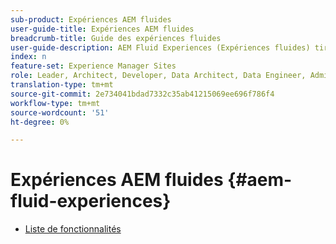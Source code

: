 ```yaml
---
sub-product: Expériences AEM fluides
user-guide-title: Expériences AEM fluides
breadcrumb-title: Guide des expériences fluides
user-guide-description: AEM Fluid Experiences (Expériences fluides) tire parti des puissants ensembles de fonctionnalités de AEM Sites, AEM Dynamic Media et AEM Assets pour fournir une solution robuste à la diffusion de contenu sans affichage.
index: n
feature-set: Experience Manager Sites
role: Leader, Architect, Developer, Data Architect, Data Engineer, Administrator, Business Practitioner
translation-type: tm+mt
source-git-commit: 2e734041bdad7332c35ab41215069ee696f786f4
workflow-type: tm+mt
source-wordcount: '51'
ht-degree: 0%

---
```



# Expériences AEM fluides {#aem-fluid-experiences}

+ [Liste de fonctionnalités](/help/fluid-experiences/feature-list.md)